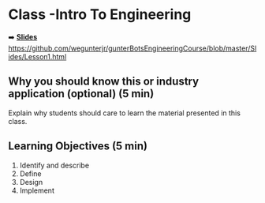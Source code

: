 <!-- .slide: data-background="./Images/header.svg" data-background-repeat="none" data-background-size="40% 40%" data-background-position="center 10%" class="header" -->
# Class -Intro To Engineering

<!-- Put a link to the slides so that students can find them -->

➡️ [**Slides**](/gunterBotsEngineeringCourse/Slides/Lesson1.html ':ignore')
https://github.com/wegunterjr/gunterBotsEngineeringCourse/blob/master/Slides/Lesson1.html

<!-- > -->


<!-- > -->

## Why you should know this or industry application (optional) (5 min)

Explain why students should care to learn the material presented in this class.

<!-- > -->

## Learning Objectives (5 min)

1. Identify and describe
1. Define
1. Design
1. Implement

<!-- > -->


